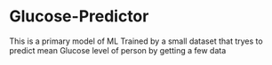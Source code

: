 # Glucose-Predictor
This is a primary model of ML Trained by a small dataset that tryes to predict mean Glucose level of person by getting a few data
